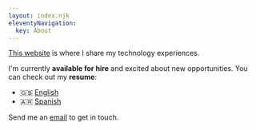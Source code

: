 ```yaml
---
layout: index.njk
eleventyNavigation:
  key: About
---
```

[This website](/colophon) is where I share my technology experiences.

I'm currently **available for hire** and excited about new opportunities. You can check out my **resume**:
- 🇬🇧 [English](/en.pdf)
- 🇦🇷 [Spanish](/es.pdf)

Send me an [email](mailto:sobrinojulian@pm.me) to get in touch.
